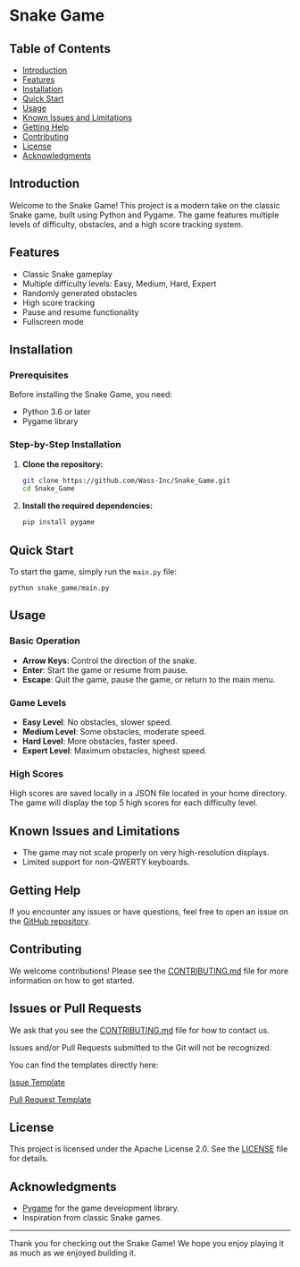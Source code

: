 # Snake Game

## Table of Contents

- [Introduction](#introduction)
- [Features](#features)
- [Installation](#installation)
- [Quick Start](#quick-start)
- [Usage](#usage)
- [Known Issues and Limitations](#known-issues-and-limitations)
- [Getting Help](#getting-help)
- [Contributing](#contributing)
- [License](#license)
- [Acknowledgments](#acknowledgments)

## Introduction

Welcome to the Snake Game! This project is a modern take on the classic Snake game, built using Python and Pygame. The game features multiple levels of difficulty, obstacles, and a high score tracking system.

## Features

- Classic Snake gameplay
- Multiple difficulty levels: Easy, Medium, Hard, Expert
- Randomly generated obstacles
- High score tracking
- Pause and resume functionality
- Fullscreen mode

## Installation

### Prerequisites

Before installing the Snake Game, you need:

- Python 3.6 or later
- Pygame library

### Step-by-Step Installation

1. **Clone the repository:**

    ```bash
    git clone https://github.com/Wass-Inc/Snake_Game.git
    cd Snake_Game
    ```

2. **Install the required dependencies:**

    ```bash
    pip install pygame
    ```

## Quick Start

To start the game, simply run the `main.py` file:

    python snake_game/main.py

## Usage

### Basic Operation

- **Arrow Keys**: Control the direction of the snake.
- **Enter**: Start the game or resume from pause.
- **Escape**: Quit the game, pause the game, or return to the main menu.

### Game Levels

- **Easy Level**: No obstacles, slower speed.
- **Medium Level**: Some obstacles, moderate speed.
- **Hard Level**: More obstacles, faster speed.
- **Expert Level**: Maximum obstacles, highest speed.

### High Scores

High scores are saved locally in a JSON file located in your home directory. The game will display the top 5 high scores for each difficulty level.

## Known Issues and Limitations

- The game may not scale properly on very high-resolution displays.
- Limited support for non-QWERTY keyboards.

## Getting Help

If you encounter any issues or have questions, feel free to open an issue on the [GitHub repository](https://github.com/Wass-Inc/Snake_Game/issues).

## Contributing

We welcome contributions! Please see the [CONTRIBUTING.md](CONTRIBUTING.md) file for more information on how to get started.

## Issues or Pull Requests

We ask that you see the [CONTRIBUTING.md](CONTRIBUTING.md) file for how to contact us.

Issues and/or Pull Requests submitted to the Git will not be recognized.

You can find the templates directly here:

[Issue Template](.github/ISSUE_TEMPLATE/issue-template.md)

[Pull Request Template](.github/ISSUE_TEMPLATE/pull-request-template.md)

## License

This project is licensed under the Apache License 2.0. See the [LICENSE](LICENSE) file for details.

## Acknowledgments

- [Pygame](https://www.pygame.org/) for the game development library.
- Inspiration from classic Snake games.

---

Thank you for checking out the Snake Game! We hope you enjoy playing it as much as we enjoyed building it.
